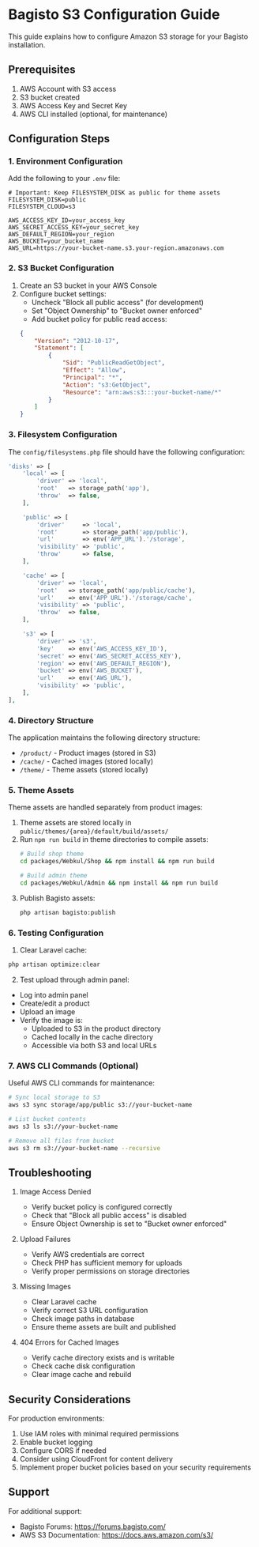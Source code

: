 # Bagisto S3 Configuration Guide

This guide explains how to configure Amazon S3 storage for your Bagisto installation.

## Prerequisites

1. AWS Account with S3 access
2. S3 bucket created
3. AWS Access Key and Secret Key
4. AWS CLI installed (optional, for maintenance)

## Configuration Steps

### 1. Environment Configuration

Add the following to your `.env` file:

```env
# Important: Keep FILESYSTEM_DISK as public for theme assets
FILESYSTEM_DISK=public
FILESYSTEM_CLOUD=s3

AWS_ACCESS_KEY_ID=your_access_key
AWS_SECRET_ACCESS_KEY=your_secret_key
AWS_DEFAULT_REGION=your_region
AWS_BUCKET=your_bucket_name
AWS_URL=https://your-bucket-name.s3.your-region.amazonaws.com
```

### 2. S3 Bucket Configuration

1. Create an S3 bucket in your AWS Console
2. Configure bucket settings:
   - Uncheck "Block all public access" (for development)
   - Set "Object Ownership" to "Bucket owner enforced"
   - Add bucket policy for public read access:
   ```json
   {
       "Version": "2012-10-17",
       "Statement": [
           {
               "Sid": "PublicReadGetObject",
               "Effect": "Allow",
               "Principal": "*",
               "Action": "s3:GetObject",
               "Resource": "arn:aws:s3:::your-bucket-name/*"
           }
       ]
   }
   ```

### 3. Filesystem Configuration

The `config/filesystems.php` file should have the following configuration:

```php
'disks' => [
    'local' => [
        'driver' => 'local',
        'root'   => storage_path('app'),
        'throw'  => false,
    ],

    'public' => [
        'driver'     => 'local',
        'root'       => storage_path('app/public'),
        'url'        => env('APP_URL').'/storage',
        'visibility' => 'public',
        'throw'      => false,
    ],

    'cache' => [
        'driver' => 'local',
        'root'   => storage_path('app/public/cache'),
        'url'    => env('APP_URL').'/storage/cache',
        'visibility' => 'public',
        'throw'  => false,
    ],

    's3' => [
        'driver' => 's3',
        'key'    => env('AWS_ACCESS_KEY_ID'),
        'secret' => env('AWS_SECRET_ACCESS_KEY'),
        'region' => env('AWS_DEFAULT_REGION'),
        'bucket' => env('AWS_BUCKET'),
        'url'    => env('AWS_URL'),
        'visibility' => 'public',
    ],
],
```

### 4. Directory Structure

The application maintains the following directory structure:
- `/product/` - Product images (stored in S3)
- `/cache/` - Cached images (stored locally)
- `/theme/` - Theme assets (stored locally)

### 5. Theme Assets

Theme assets are handled separately from product images:
1. Theme assets are stored locally in `public/themes/{area}/default/build/assets/`
2. Run `npm run build` in theme directories to compile assets:
   ```bash
   # Build shop theme
   cd packages/Webkul/Shop && npm install && npm run build
   
   # Build admin theme
   cd packages/Webkul/Admin && npm install && npm run build
   ```
3. Publish Bagisto assets:
   ```bash
   php artisan bagisto:publish
   ```

### 6. Testing Configuration

1. Clear Laravel cache:
```bash
php artisan optimize:clear
```

2. Test upload through admin panel:
- Log into admin panel
- Create/edit a product
- Upload an image
- Verify the image is:
  * Uploaded to S3 in the product directory
  * Cached locally in the cache directory
  * Accessible via both S3 and local URLs

### 7. AWS CLI Commands (Optional)

Useful AWS CLI commands for maintenance:

```bash
# Sync local storage to S3
aws s3 sync storage/app/public s3://your-bucket-name

# List bucket contents
aws s3 ls s3://your-bucket-name

# Remove all files from bucket
aws s3 rm s3://your-bucket-name --recursive
```

## Troubleshooting

1. Image Access Denied
   - Verify bucket policy is configured correctly
   - Check that "Block all public access" is disabled
   - Ensure Object Ownership is set to "Bucket owner enforced"

2. Upload Failures
   - Verify AWS credentials are correct
   - Check PHP has sufficient memory for uploads
   - Verify proper permissions on storage directories

3. Missing Images
   - Clear Laravel cache
   - Verify correct S3 URL configuration
   - Check image paths in database
   - Ensure theme assets are built and published

4. 404 Errors for Cached Images
   - Verify cache directory exists and is writable
   - Check cache disk configuration
   - Clear image cache and rebuild

## Security Considerations

For production environments:
1. Use IAM roles with minimal required permissions
2. Enable bucket logging
3. Configure CORS if needed
4. Consider using CloudFront for content delivery
5. Implement proper bucket policies based on your security requirements

## Support

For additional support:
- Bagisto Forums: https://forums.bagisto.com/
- AWS S3 Documentation: https://docs.aws.amazon.com/s3/ 
